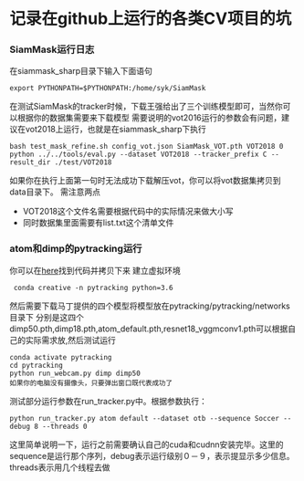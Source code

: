 # 记录在github上运行的各类CV项目的坑

### SiamMask运行日志
在siammask_sharp目录下输入下面语句
```
export PYTHONPATH=$PYTHONPATH:/home/syk/SiamMask
```
在测试SiamMask的tracker时候，下载王强给出了三个训练模型即可，当然你可以根据你的数据集需要来下载模型
需要说明的vot2016运行的参数会有问题，建议在vot2018上运行，也就是在siammask_sharp下执行
```
bash test_mask_refine.sh config_vot.json SiamMask_VOT.pth VOT2018 0
python ../../tools/eval.py --dataset VOT2018 --tracker_prefix C --result_dir ./test/VOT2018
````
如果你在执行上面第一句时无法成功下载解压vot，你可以将vot数据集拷贝到data目录下。
需注意两点  
* VOT2018这个文件名需要根据代码中的实际情况来做大小写  
* 同时数据集里面需要有list.txt这个清单文件

### atom和dimp的pytracking运行
你可以在[here](https://github.com/visionml/pytracking)找到代码并拷贝下来
建立虚拟环境
```
 conda creative -n pytracking python=3.6
```
然后需要下载马丁提供的四个模型将模型放在pytracking/pytracking/networks目录下
分别是这四个dimp50.pth,dimp18.pth,atom_default.pth,resnet18_vggmconv1.pth可以根据自己的实际需求放,然后测试运行
```
conda activate pytracking
cd pytracking
python run_webcam.py dimp dimp50
如果你的电脑没有摄像头，只要弹出窗口既代表成功了
```
测试部分运行参数在run_tracker.py中。根据参数执行：
```
python run_tracker.py atom default --dataset otb --sequence Soccer --debug 8 --threads 0
```
这里简单说明一下，运行之前需要确认自己的cuda和cudnn安装完毕。这里的sequence是运行那个序列，debug表示运行级别０－９，表示提显示多少信息。threads表示用几个线程去做
